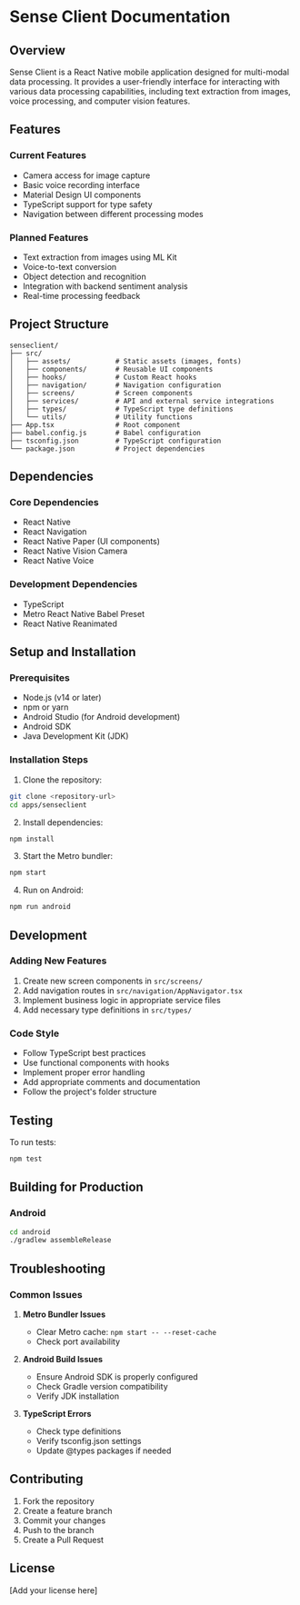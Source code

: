 # Sense Client Documentation

## Overview

Sense Client is a React Native mobile application designed for multi-modal data processing. It provides a user-friendly interface for interacting with various data processing capabilities, including text extraction from images, voice processing, and computer vision features.

## Features

### Current Features
- Camera access for image capture
- Basic voice recording interface
- Material Design UI components
- TypeScript support for type safety
- Navigation between different processing modes

### Planned Features
- Text extraction from images using ML Kit
- Voice-to-text conversion
- Object detection and recognition
- Integration with backend sentiment analysis
- Real-time processing feedback

## Project Structure

```
senseclient/
├── src/
│   ├── assets/           # Static assets (images, fonts)
│   ├── components/       # Reusable UI components
│   ├── hooks/            # Custom React hooks
│   ├── navigation/       # Navigation configuration
│   ├── screens/          # Screen components
│   ├── services/         # API and external service integrations
│   ├── types/            # TypeScript type definitions
│   └── utils/            # Utility functions
├── App.tsx               # Root component
├── babel.config.js       # Babel configuration
├── tsconfig.json         # TypeScript configuration
└── package.json          # Project dependencies
```

## Dependencies

### Core Dependencies
- React Native
- React Navigation
- React Native Paper (UI components)
- React Native Vision Camera
- React Native Voice

### Development Dependencies
- TypeScript
- Metro React Native Babel Preset
- React Native Reanimated

## Setup and Installation

### Prerequisites
- Node.js (v14 or later)
- npm or yarn
- Android Studio (for Android development)
- Android SDK
- Java Development Kit (JDK)

### Installation Steps

1. Clone the repository:
```bash
git clone <repository-url>
cd apps/senseclient
```

2. Install dependencies:
```bash
npm install
```

3. Start the Metro bundler:
```bash
npm start
```

4. Run on Android:
```bash
npm run android
```

## Development

### Adding New Features

1. Create new screen components in `src/screens/`
2. Add navigation routes in `src/navigation/AppNavigator.tsx`
3. Implement business logic in appropriate service files
4. Add necessary type definitions in `src/types/`

### Code Style

- Follow TypeScript best practices
- Use functional components with hooks
- Implement proper error handling
- Add appropriate comments and documentation
- Follow the project's folder structure

## Testing

To run tests:
```bash
npm test
```

## Building for Production

### Android
```bash
cd android
./gradlew assembleRelease
```

## Troubleshooting

### Common Issues

1. **Metro Bundler Issues**
   - Clear Metro cache: `npm start -- --reset-cache`
   - Check port availability

2. **Android Build Issues**
   - Ensure Android SDK is properly configured
   - Check Gradle version compatibility
   - Verify JDK installation

3. **TypeScript Errors**
   - Check type definitions
   - Verify tsconfig.json settings
   - Update @types packages if needed

## Contributing

1. Fork the repository
2. Create a feature branch
3. Commit your changes
4. Push to the branch
5. Create a Pull Request

## License

[Add your license here] 